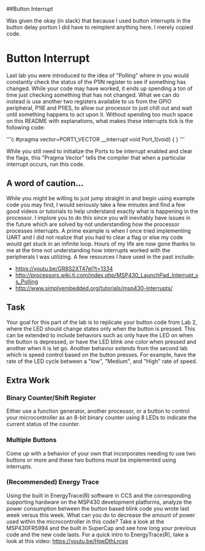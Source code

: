 ##Button Interrupt

Was given the okay (in slack) that because I used button interrupts in the button delay portion I did have to reimplent anything here. I merely copied code.  

# Button Interrupt
Last lab you were introduced to the idea of "Polling" where in you would constantly check the status of the P1IN register to see if something has changed. While your code may have worked, it ends up spending a ton of time just checking something that has not changed. What we can do instead is use another two registers available to us from the GPIO peripheral, P1IE and P1IES, to allow our processor to just chill out and wait until something happens to act upon it. Without spending too much space on this README with explanations, what makes these interrupts tick is the following code:

'''c
#pragma vector=PORT1_VECTOR
__interrupt void Port_1(void)
{
}
'''

While you still need to initialize the Ports to be interrupt enabled and clear the flags, this "Pragma Vector" tells the compiler that when a particular interrupt occurs, run this code. 

## A word of caution...
While you might be willing to just jump straight in and begin using example code you may find, I would seriously take a few minutes and find a few good videos or tutorials to help understand exactly what is happening in the processor. I implore you to do this since you will inevitably have issues in the future which are solved by not understanding how the processor processes interrupts. A prime example is when I once tried implementing UART and I did not realize that you had to clear a flag or else my code would get stuck in an infinite loop. Hours of my life are now gone thanks to me at the time not understanding how interrupts worked with the peripherals I was utilizing. A few resources I have used in the past include:
* https://youtu.be/GR8S2XT47eI?t=1334
* http://processors.wiki.ti.com/index.php/MSP430_LaunchPad_Interrupt_vs_Polling
* http://www.simplyembedded.org/tutorials/msp430-interrupts/

## Task
Your goal for this part of the lab is to replicate your button code from Lab 2, where the LED should change states only when the button is pressed. This can be extended to include behaviors such as only have the LED on when the button is depressed, or have the LED blink one color when pressed and another when it is let go. Another behavior extends from the second lab which is speed control based on the button presses. For example, have the rate of the LED cycle between a "low", "Medium", and "High" rate of speed.

## Extra Work 
### Binary Counter/Shift Register
Either use a function generator, another processor, or a button to control your microcontroller as an 8-bit binary counter using 8 LEDs to indicate the current status of the counter.

### Multiple Buttons
Come up with a behavior of your own that incorporates needing to use two buttons or more and these two buttons must be implemented using interrupts.

### (Recommended) Energy Trace
Using the built in EnergyTrace(R) software in CCS and the corresponding supporting hardware on the MSP430 development platforms, analyze the power consumption between the button based blink code you wrote last week versus this week. What can you do to decrease the amount of power used within the microcontroller in this code? Take a look at the MSP430FR5994 and the built in SuperCap and see how long your previous code and the new code lasts. For a quick intro to EnergyTrace(R), take a look at this video: https://youtu.be/HqeDthLrcsg
